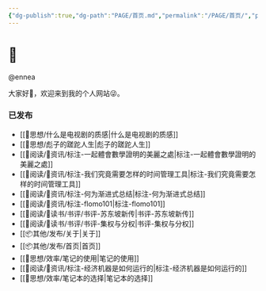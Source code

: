 ```yaml
---
{"dg-publish":true,"dg-path":"PAGE/首页.md","permalink":"/PAGE/首页/","pinned":true,"tags":["gardenEntry"],"dgShowBacklinks":false,"dgShowLocalGraph":false,"dgShowInlineTitle":false,"noteIcon":"1","created":"2023-04-12T11:56:07.275+08:00","updated":""}
---
```


# 🌲

@ennea

大家好👋，欢迎来到我的个人网站😜。

### 已发布
- [[🧠思想/什么是电视剧的质感\|什么是电视剧的质感]]
- [[🧠思想/彪子的蹉跎人生\|彪子的蹉跎人生]]
- [[👀阅读/📰资讯/标注-一起體會數學證明的美麗之處\|标注-一起體會數學證明的美麗之處]]
- [[👀阅读/📰资讯/标注-我们究竟需要怎样的时间管理工具\|标注-我们究竟需要怎样的时间管理工具]]
- [[👀阅读/📰资讯/标注-何为渐进式总结\|标注-何为渐进式总结]]
- [[👀阅读/📰资讯/标注-flomo101\|标注-flomo101]]
- [[👀阅读/📖读书/书评/书评-苏东坡新传\|书评-苏东坡新传]]
- [[👀阅读/📖读书/书评/书评-集权与分权\|书评-集权与分权]]
- [[📦其他/发布/关于\|关于]]
- [[📦其他/发布/首页\|首页]]
- [[🧠思想/效率/笔记的使用\|笔记的使用]]
- [[👀阅读/📰资讯/标注-经济机器是如何运行的\|标注-经济机器是如何运行的]]
- [[🧠思想/效率/笔记本的选择\|笔记本的选择]]
